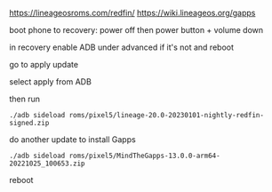 https://lineageosroms.com/redfin/
https://wiki.lineageos.org/gapps

boot phone to recovery: power off then power button + volume down

in recovery enable ADB under advanced if it's not and reboot

go to apply update

select apply from ADB

then run

    ./adb sideload roms/pixel5/lineage-20.0-20230101-nightly-redfin-signed.zip

do another update to install Gapps

    ./adb sideload roms/pixel5/MindTheGapps-13.0.0-arm64-20221025_100653.zip

reboot
